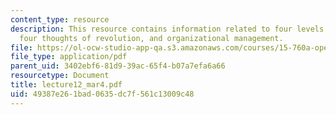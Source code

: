 ```yaml
---
content_type: resource
description: This resource contains information related to four levels of quality,
  four thoughts of revolution, and organizational management.
file: https://ol-ocw-studio-app-qa.s3.amazonaws.com/courses/15-760a-operations-management-spring-2002/49387e261bad0635dc7f561c13009c48_lecture12_mar4.pdf
file_type: application/pdf
parent_uid: 3402ebf6-81d9-39ac-65f4-b07a7efa6a66
resourcetype: Document
title: lecture12_mar4.pdf
uid: 49387e26-1bad-0635-dc7f-561c13009c48
---
```

